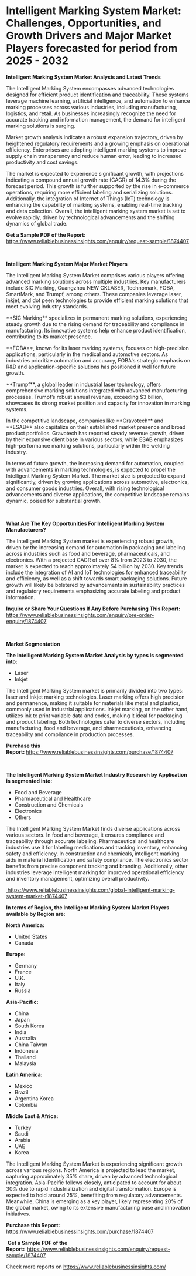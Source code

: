 <p><h1>Intelligent Marking System Market: Challenges, Opportunities, and Growth Drivers and Major Market Players forecasted for period from 2025 - 2032</h1></p><p><strong>Intelligent Marking System Market Analysis and Latest Trends</strong></p>
<p><p>The Intelligent Marking System encompasses advanced technologies designed for efficient product identification and traceability. These systems leverage machine learning, artificial intelligence, and automation to enhance marking processes across various industries, including manufacturing, logistics, and retail. As businesses increasingly recognize the need for accurate tracking and information management, the demand for intelligent marking solutions is surging.</p><p>Market growth analysis indicates a robust expansion trajectory, driven by heightened regulatory requirements and a growing emphasis on operational efficiency. Enterprises are adopting intelligent marking systems to improve supply chain transparency and reduce human error, leading to increased productivity and cost savings.</p><p>The market is expected to experience significant growth, with projections indicating a compound annual growth rate (CAGR) of 14.3% during the forecast period. This growth is further supported by the rise in e-commerce operations, requiring more efficient labeling and serializing solutions. Additionally, the integration of Internet of Things (IoT) technology is enhancing the capability of marking systems, enabling real-time tracking and data collection. Overall, the intelligent marking system market is set to evolve rapidly, driven by technological advancements and the shifting dynamics of global trade.</p></p>
<p><strong>Get a Sample PDF of the Report:&nbsp;</strong> <a href="https://www.reliablebusinessinsights.com/enquiry/request-sample/1874407?utm_campaign=2295&utm_medium=2&utm_source=Github&utm_content=ia&utm_term=28022025&utm_id=intelligent-marking-system">https://www.reliablebusinessinsights.com/enquiry/request-sample/1874407</a></p>
<p>&nbsp;</p>
<p><strong>Intelligent Marking System Major Market Players</strong></p>
<p><p>The Intelligent Marking System Market comprises various players offering advanced marking solutions across multiple industries. Key manufacturers include SIC Marking, Guangzhou NEW CKLASER, Technomark, FOBA, SmartMark, and Trumpf, among others. These companies leverage laser, inkjet, and dot peen technologies to provide efficient marking solutions that meet evolving industry standards.</p><p>**SIC Marking** specializes in permanent marking solutions, experiencing steady growth due to the rising demand for traceability and compliance in manufacturing. Its innovative systems help enhance product identification, contributing to its market presence.</p><p>**FOBA**, known for its laser marking systems, focuses on high-precision applications, particularly in the medical and automotive sectors. As industries prioritize automation and accuracy, FOBA's strategic emphasis on R&D and application-specific solutions has positioned it well for future growth.</p><p>**Trumpf**, a global leader in industrial laser technology, offers comprehensive marking solutions integrated with advanced manufacturing processes. Trumpf’s robust annual revenue, exceeding $3 billion, showcases its strong market position and capacity for innovation in marking systems.</p><p>In the competitive landscape, companies like **Gravotech** and **ESAB** also capitalize on their established market presence and broad product portfolios. Gravotech has reported steady revenue growth, driven by their expansive client base in various sectors, while ESAB emphasizes high-performance marking solutions, particularly within the welding industry.</p><p>In terms of future growth, the increasing demand for automation, coupled with advancements in marking technologies, is expected to propel the Intelligent Marking System Market. The market size is projected to expand significantly, driven by growing applications across automotive, electronics, and consumer goods industries. Overall, with rising technological advancements and diverse applications, the competitive landscape remains dynamic, poised for substantial growth.</p></p>
<p>&nbsp;</p>
<p><strong>What Are The Key Opportunities For Intelligent Marking System Manufacturers?</strong></p>
<p><p>The Intelligent Marking System market is experiencing robust growth, driven by the increasing demand for automation in packaging and labeling across industries such as food and beverage, pharmaceuticals, and electronics. With a projected CAGR of over 8% from 2023 to 2030, the market is expected to reach approximately $4 billion by 2030. Key trends include the integration of AI and IoT technologies for enhanced traceability and efficiency, as well as a shift towards smart packaging solutions. Future growth will likely be bolstered by advancements in sustainability practices and regulatory requirements emphasizing accurate labeling and product information.</p></p>
<p><strong>Inquire or Share Your Questions If Any Before Purchasing This Report:</strong> <a href="https://www.reliablebusinessinsights.com/enquiry/pre-order-enquiry/1874407?utm_campaign=2295&utm_medium=2&utm_source=Github&utm_content=ia&utm_term=28022025&utm_id=intelligent-marking-system">https://www.reliablebusinessinsights.com/enquiry/pre-order-enquiry/1874407</a></p>
<p>&nbsp;</p>
<p><strong>Market Segmentation</strong></p>
<p><strong>The Intelligent Marking System Market Analysis by types is segmented into:</strong></p>
<p><ul><li>Laser</li><li>Inkjet</li></ul></p>
<p><p>The Intelligent Marking System market is primarily divided into two types: laser and inkjet marking technologies. Laser marking offers high precision and permanence, making it suitable for materials like metal and plastics, commonly used in industrial applications. Inkjet marking, on the other hand, utilizes ink to print variable data and codes, making it ideal for packaging and product labeling. Both technologies cater to diverse sectors, including manufacturing, food and beverage, and pharmaceuticals, enhancing traceability and compliance in production processes.</p></p>
<p><strong>Purchase this Report:&nbsp;</strong><a href="https://www.reliablebusinessinsights.com/purchase/1874407?utm_campaign=2295&utm_medium=2&utm_source=Github&utm_content=ia&utm_term=28022025&utm_id=intelligent-marking-system">https://www.reliablebusinessinsights.com/purchase/1874407</a></p>
<p>&nbsp;</p>
<p><strong>The Intelligent Marking System Market Industry Research by Application is segmented into:</strong></p>
<p><ul><li>Food and Beverage</li><li>Pharmaceutical and Healthcare</li><li>Construction and Chemicals</li><li>Electronics</li><li>Others</li></ul></p>
<p><p>The Intelligent Marking System Market finds diverse applications across various sectors. In food and beverage, it ensures compliance and traceability through accurate labeling. Pharmaceutical and healthcare industries use it for labeling medications and tracking inventory, enhancing safety and efficiency. In construction and chemicals, intelligent marking aids in material identification and safety compliance. The electronics sector benefits from precise component tracking and branding. Additionally, other industries leverage intelligent marking for improved operational efficiency and inventory management, optimizing overall productivity.</p></p>
<p><a href="https://www.reliablebusinessinsights.com/global-intelligent-marking-system-market-r1874407?utm_campaign=2295&utm_medium=2&utm_source=Github&utm_content=ia&utm_term=28022025&utm_id=intelligent-marking-system">&nbsp;https://www.reliablebusinessinsights.com/global-intelligent-marking-system-market-r1874407</a></p>
<p><strong>In terms of Region, the Intelligent Marking System Market Players available by Region are:</strong></p>
<p>
    <p> <strong> North America: </strong>
        <ul>
            <li>United States</li>
            <li>Canada</li>
        </ul>
        </p> 
    <p> <strong> Europe: </strong>
        <ul>
            <li>Germany</li>
            <li>France</li>
            <li>U.K.</li>
            <li>Italy</li>
            <li>Russia</li>
        </ul>
        </p> 
    <p> <strong> Asia-Pacific: </strong>
        <ul>
            <li>China</li>
            <li>Japan</li>
            <li>South Korea</li>
            <li>India</li>
            <li>Australia</li>
            <li>China Taiwan</li>
            <li>Indonesia</li>
            <li>Thailand</li>
            <li>Malaysia</li>
        </ul>
        </p> 
    <p> <strong> Latin America: </strong>
        <ul>
            <li>Mexico</li>
            <li>Brazil</li>
            <li>Argentina Korea</li>
            <li>Colombia</li>
        </ul>
        </p> 
    <p> <strong> Middle East & Africa: </strong>
        <ul>
            <li>Turkey</li>
            <li>Saudi</li>
            <li>Arabia</li>
            <li>UAE</li>
            <li>Korea</li>
        </ul>
    </p>
    </p>
<p><p>The Intelligent Marking System Market is experiencing significant growth across various regions. North America is projected to lead the market, capturing approximately 35% share, driven by advanced technological integration. Asia-Pacific follows closely, anticipated to account for about 30% due to rapid industrialization and digital transformation. Europe is expected to hold around 25%, benefiting from regulatory advancements. Meanwhile, China is emerging as a key player, likely representing 20% of the global market, owing to its extensive manufacturing base and innovation initiatives.</p></p>
<p><strong>Purchase this Report: </strong><a href="https://www.reliablebusinessinsights.com/purchase/1874407?utm_campaign=2295&utm_medium=2&utm_source=Github&utm_content=ia&utm_term=28022025&utm_id=intelligent-marking-system">https://www.reliablebusinessinsights.com/purchase/1874407</a></p>
<p>&nbsp;<strong>Get a Sample PDF of the Report:&nbsp;&nbsp;</strong><a href="https://www.reliablebusinessinsights.com/enquiry/request-sample/1874407?utm_campaign=2295&utm_medium=2&utm_source=Github&utm_content=ia&utm_term=28022025&utm_id=intelligent-marking-system">https://www.reliablebusinessinsights.com/enquiry/request-sample/1874407</a></p>
<p><strong></strong></p>
<p>Check more reports on <a href="https://www.reliablebusinessinsights.com/?utm_campaign=2295&utm_medium=2&utm_source=Github&utm_content=ia&utm_term=28022025&utm_id=intelligent-marking-system">https://www.reliablebusinessinsights.com/</a></p>